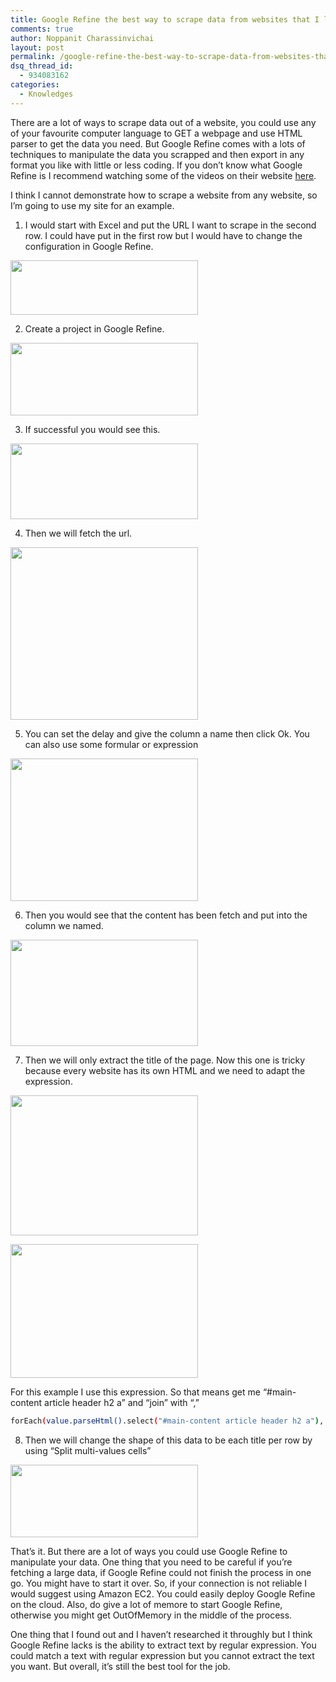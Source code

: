 ```yaml
---
title: Google Refine the best way to scrape data from websites that I like.
comments: true
author: Noppanit Charassinvichai
layout: post
permalink: /google-refine-the-best-way-to-scrape-data-from-websites-that-i-like/
dsq_thread_id:
  - 934083162
categories:
  - Knowledges
---
```

There are a lot of ways to scrape data out of a website, you could use any of your favourite computer language to GET a webpage and use HTML parser to get the data you need. But Google Refine comes with a lots of techniques to manipulate the data you scrapped and then export in any format you like with little or less coding. If you don&#8217;t know what Google Refine is I recommend watching some of the videos on their website [here][1]. 

I think I cannot demonstrate how to scrape a website from any website, so I&#8217;m going to use my site for an example. 

1. I would start with Excel and put the URL I want to scrape in the second row. I could have put in the first row but I would have to change the configuration in Google Refine. 

[<img src="http://www.noppanit.com/wp-content/uploads/2012/11/Screen-shot-2012-11-19-at-00.31.01-300x87.png" alt="" title="Excel" width="300" height="87" class="alignnone size-medium wp-image-894" />][2]

2. Create a project in Google Refine.

[<img src="http://www.noppanit.com/wp-content/uploads/2012/11/Screen-shot-2012-11-19-at-00.34.04-300x116.png" alt="" title="Create project Google Refine" width="300" height="116" class="alignnone size-medium wp-image-896" />][3]

3. If successful you would see this.

[<img src="http://www.noppanit.com/wp-content/uploads/2012/11/Screen-shot-2012-11-19-at-00.34.35-300x121.png" alt="" title="Google Refine" width="300" height="121" class="alignnone size-medium wp-image-897" />][4]

4. Then we will fetch the url.

[<img src="http://www.noppanit.com/wp-content/uploads/2012/11/Screen-shot-2012-11-19-at-00.36.31-300x276.png" alt="" title="Fetching url" width="300" height="276" class="alignnone size-medium wp-image-898" />][5]

5. You can set the delay and give the column a name then click Ok. You can also use some formular or expression

[<img src="http://www.noppanit.com/wp-content/uploads/2012/11/Screen-shot-2012-11-19-at-00.37.31-300x228.png" alt="" title="Google Refine" width="300" height="228" class="alignnone size-medium wp-image-899" />][6]

6. Then you would see that the content has been fetch and put into the column we named. 

[<img src="http://www.noppanit.com/wp-content/uploads/2012/11/Screen-shot-2012-11-19-at-00.39.01-300x170.png" alt="" title="Page Content" width="300" height="170" class="alignnone size-medium wp-image-900" />][7]

7. Then we will only extract the title of the page. Now this one is tricky because every website has its own HTML and we need to adapt the expression. 

[<img src="http://www.noppanit.com/wp-content/uploads/2012/11/Screen-shot-2012-11-19-at-00.42.59-300x224.png" alt="" title="Google Refine Edit Column" width="300" height="224" class="alignnone size-medium wp-image-901" />][8]

[<img src="http://www.noppanit.com/wp-content/uploads/2012/11/Screen-shot-2012-11-19-at-00.46.37-300x214.png" alt="" title="GREL" width="300" height="214" class="alignnone size-medium wp-image-903" />][9]

For this example I use this expression. So that means get me &#8220;#main-content article header h2 a&#8221; and &#8220;join&#8221; with &#8220;,&#8221;

``` bash
forEach(value.parseHtml().select("#main-content article header h2 a"), e, e.innerHtml()).join(",")
```

8. Then we will change the shape of this data to be each title per row by using &#8220;Split multi-values cells&#8221;

[<img src="http://www.noppanit.com/wp-content/uploads/2012/11/Screen-shot-2012-11-19-at-00.48.17-300x116.png" alt="" title="Split multi-valued cells" width="300" height="116" class="alignnone size-medium wp-image-904" />][10]

That&#8217;s it. But there are a lot of ways you could use Google Refine to manipulate your data. One thing that you need to be careful if you&#8217;re fetching a large data, if Google Refine could not finish the process in one go. You might have to start it over. So, if your connection is not reliable I would suggest using Amazon EC2. You could easily deploy Google Refine on the cloud. Also, do give a lot of memore to start Google Refine, otherwise you might get OutOfMemory in the middle of the process. 

One thing that I found out and I haven&#8217;t researched it throughly but I think Google Refine lacks is the ability to extract text by regular expression. You could match a text with regular expression but you cannot extract the text you want. But overall, it&#8217;s still the best tool for the job.

 [1]: http://code.google.com/p/google-refine/
 [2]: http://www.noppanit.com/wp-content/uploads/2012/11/Screen-shot-2012-11-19-at-00.31.01.png
 [3]: http://www.noppanit.com/wp-content/uploads/2012/11/Screen-shot-2012-11-19-at-00.34.04.png
 [4]: http://www.noppanit.com/wp-content/uploads/2012/11/Screen-shot-2012-11-19-at-00.34.35.png
 [5]: http://www.noppanit.com/wp-content/uploads/2012/11/Screen-shot-2012-11-19-at-00.36.31.png
 [6]: http://www.noppanit.com/wp-content/uploads/2012/11/Screen-shot-2012-11-19-at-00.37.31.png
 [7]: http://www.noppanit.com/wp-content/uploads/2012/11/Screen-shot-2012-11-19-at-00.39.01.png
 [8]: http://www.noppanit.com/wp-content/uploads/2012/11/Screen-shot-2012-11-19-at-00.42.59.png
 [9]: http://www.noppanit.com/wp-content/uploads/2012/11/Screen-shot-2012-11-19-at-00.46.37.png
 [10]: http://www.noppanit.com/wp-content/uploads/2012/11/Screen-shot-2012-11-19-at-00.48.17.png
